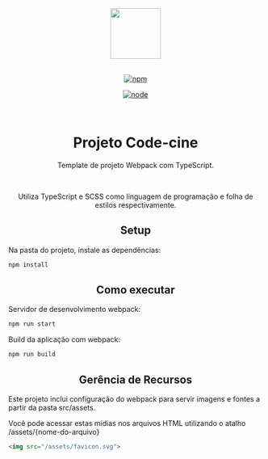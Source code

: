 <div align="center">
  <img width="100" height="100" src="https://storeassure.net/wp-content/uploads/2022/11/StoreAssure_Icon_2c_large.png">
  <br>
  <br>

  [![npm][npm]][npm-url]

  [![node][node]][node-url]

  <br>

  <h1>Projeto Code-cine</h1>
  <p>
    Template de projeto Webpack com TypeScript.
  </p>

  <br>
  <p>Utiliza TypeScript e SCSS como linguagem de programação e folha de estilos respectivamente.</p>
</div>



<h2 align="center">Setup</h2>

Na pasta do projeto, instale as dependências:

```bash
npm install
```

<h2 align="center">Como executar</h2>

Servidor de desenvolvimento webpack:

```bash
npm run start
```

Build da aplicação com webpack:

```bash
npm run build
```

<h2 align="center">Gerência de Recursos</h2>

Este projeto inclui configuração do webpack para servir imagens e fontes a partir da pasta src/assets.

Você pode acessar estas mídias nos arquivos HTML utilizando o atalho /assets/{nome-do-arquivo}

```html
<img src="/assets/favicon.svg">
```

[npm]: https://img.shields.io/npm/v/webpack.svg
[npm-url]: https://npmjs.com/package/webpack
[node]: https://img.shields.io/node/v/webpack.svg
[node-url]: https://nodejs.org
